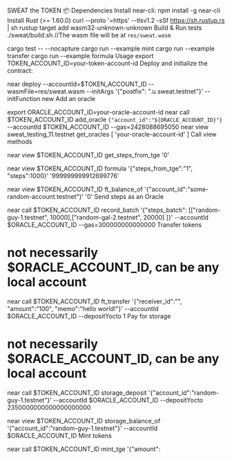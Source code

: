 SWEAT the TOKEN
📦 Dependencies
Install near-cli: npm install -g near-cli
Install Rust (>= 1.60.0) curl --proto '=https' --tlsv1.2 -sSf https://sh.rustup.rs | sh
rustup target add wasm32-unknown-unknown
Build & Run tests
./sweat/build.sh
//The wasm file will be at `res/sweat.wasm`

cargo test -- --nocapture
cargo run --example mint
cargo run --example transfer
cargo run --example formula
Usage
export TOKEN_ACCOUNT_ID=your-token-account-id
Deploy and initialize the contract:

near deploy --accountId=$TOKEN_ACCOUNT_ID --wasmFile=res/sweat.wasm --initArgs '{"postfix": ".u.sweat.testnet"}' --initFunction new
Add an oracle

export ORACLE_ACCOUNT_ID=your-oracle-account-id
near call $TOKEN_ACCOUNT_ID add_oracle `{"account_id":"${ORACLE_ACCOUNT_ID}"}` --accountId $TOKEN_ACCOUNT_ID --gas=2428088695050
near view sweat_testing_11.testnet get_oracles
[ 'your-oracle-account-id' ]
Call view methods

near view $TOKEN_ACCOUNT_ID get_steps_from_tge
'0'

near view $TOKEN_ACCOUNT_ID formula '{"steps_from_tge":"1", "steps":1000}'
'999999999912699776'

near view $TOKEN_ACCOUNT_ID ft_balance_of '{"account_id":"some-random-account.testnet"}'
'0'
Send steps as an Oracle

near call $TOKEN_ACCOUNT_ID record_batch '{"steps_batch": [["random-guy-1.testnet", 10000],["random-gal-2.testnet", 20000] ]}' --accountId $ORACLE_ACCOUNT_ID --gas=300000000000000
Transfer tokens

# not necessarily $ORACLE_ACCOUNT_ID, can be any local account
near call $TOKEN_ACCOUNT_ID ft_transfer '{"receiver_id":"<receiver id>", "amount":"100", "memo":"hello world!"}' --accountId $ORACLE_ACCOUNT_ID --depositYocto 1
Pay for storage

# not necessarily $ORACLE_ACCOUNT_ID, can be any local account
near call $TOKEN_ACCOUNT_ID storage_deposit '{"account_id":"random-guy-1.testnet"}' --accountId $ORACLE_ACCOUNT_ID --depositYocto 2350000000000000000000

near view $TOKEN_ACCOUNT_ID storage_balance_of '{"account_id":"random-guy-1.testnet"}' --accountId $ORACLE_ACCOUNT_ID
Mint tokens

near call $TOKEN_ACCOUNT_ID mint_tge '{"amount":

